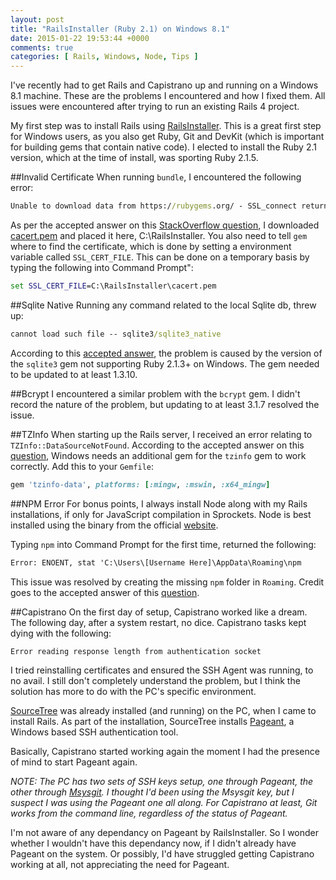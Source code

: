 ```yaml
---
layout: post
title: "RailsInstaller (Ruby 2.1) on Windows 8.1"
date: 2015-01-22 19:53:44 +0000
comments: true
categories: [ Rails, Windows, Node, Tips ]
---
```

I've recently had to get Rails and Capistrano up and running on a Windows 8.1 machine. These are the problems I encountered and how I fixed them. All issues were encountered after trying to run an existing Rails 4 project.

My first step was to install Rails using [RailsInstaller](http://railsinstaller.org). This is a great first step for Windows users, as you also get Ruby, Git and DevKit (which is important for building gems that contain native code). I elected to install the Ruby 2.1 version, which at the time of install, was sporting Ruby 2.1.5.

##Invalid Certificate
When running `bundle`, I encountered the following error:

``` bat
Unable to download data from https://rubygems.org/ - SSL_connect returned=1 errno=0 state=SSLv3
```

As per the accepted answer on this [StackOverflow question](http://stackoverflow.com/questions/27435841/windows-7-64-bit-could-not-find-a-valid-gem-compass-0-here-is-why-unab), I downloaded [cacert.pem](http://curl.haxx.se/ca/cacert.pem) and placed it here, C:\RailsInstaller\. You also need to tell `gem` where to find the certificate, which is done by setting a environment variable called `SSL_CERT_FILE`. This can be done on a temporary basis by typing the following into Command Prompt":

``` bat
set SSL_CERT_FILE=C:\RailsInstaller\cacert.pem
```

##Sqlite Native
Running any command related to the local Sqlite db, threw up:

``` bat
cannot load such file -- sqlite3/sqlite3_native
```

According to this [accepted answer](http://stackoverflow.com/questions/26636471/windows-ruby-rails-install-cannot-load-such-file-sqlite3-sqlite3-native), the problem is caused by the version of the `sqlite3` gem not supporting Ruby 2.1.3+ on Windows. The gem needed to be updated to at least 1.3.10.

##Bcrypt
I encountered a similar problem with the `bcrypt` gem. I didn't record the nature of the problem, but updating to at least 3.1.7 resolved the issue.

##TZInfo
When starting up the Rails server, I received an error relating to `TZInfo::DataSourceNotFound`. According to the accepted answer on this [question](http://stackoverflow.com/questions/23022258/tzinfodatasourcenotfound-error-starting-rails-v4-1-0-server-on-windows), Windows needs an additional gem for the `tzinfo` gem to work correctly. Add this to your `Gemfile`:

``` ruby
gem 'tzinfo-data', platforms: [:mingw, :mswin, :x64_mingw]
```

##NPM Error
For bonus points, I always install Node along with my Rails installations, if only for JavaScript compilation in Sprockets. Node is best installed using the binary from the official [website](http://nodejs.org/).

Typing `npm` into Command Prompt for the first time, returned the following:

``` bat
Error: ENOENT, stat 'C:\Users\[Username Here]\AppData\Roaming\npm
```

This issue was resolved by creating the missing `npm` folder in `Roaming`. Credit goes to the accepted answer of this [question](http://stackoverflow.com/questions/25093276/node-js-windows-error-enoent-stat-c-users-rt-appdata-roaming-npm).

##Capistrano
On the first day of setup, Capistrano worked like a dream. The following day, after a system restart, no dice. Capistrano tasks kept dying with the following:

``` bat
Error reading response length from authentication socket
```

I tried reinstalling certificates and ensured the SSH Agent was running, to no avail. I still don't completely understand the problem, but I think the solution has more to do with the PC's specific environment.

[SourceTree](http://www.sourcetreeapp.com/) was already installed (and running) on the PC, when I came to install Rails. As part of the installation, SourceTree installs [Pageant](http://www.chiark.greenend.org.uk/~sgtatham/putty/download.html), a Windows based SSH authentication tool.

Basically, Capistrano started working again the moment I had the presence of mind to start Pageant again.

_NOTE: The PC has two sets of SSH keys setup, one through Pageant, the other through [Msysgit](https://msysgit.github.io/). I thought I'd been using the Msysgit key, but I suspect I was using the Pageant one all along. For Capistrano at least, Git works from the command line, regardless of the status of Pageant._

I'm not aware of any dependancy on Pageant by RailsInstaller. So I wonder whether I wouldn't have this dependancy now, if I didn't already have Pageant on the system. Or possibly, I'd have struggled getting Capistrano working at all, not appreciating the need for Pageant.
